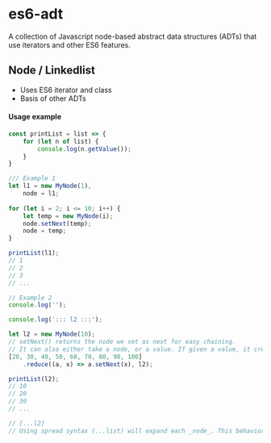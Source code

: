 # es6-adt
A collection of Javascript node-based abstract data structures (ADTs) that use iterators and other ES6 features.

## Node / Linkedlist

* Uses ES6 iterator and class
* Basis of other ADTs

#### Usage example
```javascript
const printList = list => {
    for (let n of list) {
        console.log(n.getValue());
    }
}

/// Example 1
let l1 = new MyNode(1),
    node = l1;
    
for (let i = 2; i <= 10; i++) {
    let temp = new MyNode(i);
    node.setNext(temp);
    node = temp;
}

printList(l1);
// 1
// 2
// 3
// ...

// Example 2
console.log('');

console.log('::: l2 :::');

let l2 = new MyNode(10);
// setNext() returns the node we set as next for easy chaining.
// It can also either take a node, or a value. If given a value, it creates the node
[20, 30, 40, 50, 60, 70, 80, 90, 100]
    .reduce((a, x) => a.setNext(x), l2);

printList(l2);
// 10
// 20
// 30
// ...

// [...l2]
// Using spread syntax (...list) will expand each _node_. This behavior can be modified in the class if desired.
